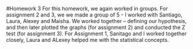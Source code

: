 #Homework 3
For this homework, we again worked in groups. 
For assignment 2 and 3, we we made a group of 5 - I worked with Santiago, Laura, Alexey and Maisha. We worked together – defining our hypothesis, and then later plotted the graphs (for assignment 2) and conducted the Z test (for assignment 3). For Assignment 1, Sanitago and I worked together closely, Laura and ALexey helped me with the statistical concepts.
